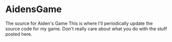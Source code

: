 # AidensGame
The source for Aiden's Game
This is where I'll periodically update the source code for my game. Don't really care about what you do with the stuff posted here.
